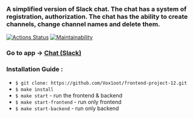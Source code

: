 ### A simplified version of Slack chat. The chat has a system of registration, authorization. The chat has the ability to create channels, change channel names and delete them.

[![Actions Status](https://github.com/Vox1oot/frontend-project-12/workflows/hexlet-check/badge.svg)](https://github.com/Vox1oot/frontend-project-12/actions)
[![Maintainability](https://api.codeclimate.com/v1/badges/ec2a57086219a4a7ec76/maintainability)](https://codeclimate.com/github/Vox1oot/frontend-project-12/maintainability)

### Go to app -> [Chat (Slack)](https://frontend-project-12-production-3657.up.railway.app/)

### Installation Guide :

* ```$ git clone: https://github.com/Vox1oot/frontend-project-12.git```
* ```$ make install```
* ```$ make start``` - run the frontend & backend
* ```$ make start-frontend``` - run only frontend
* ```$ make start-backend``` - run only backend

